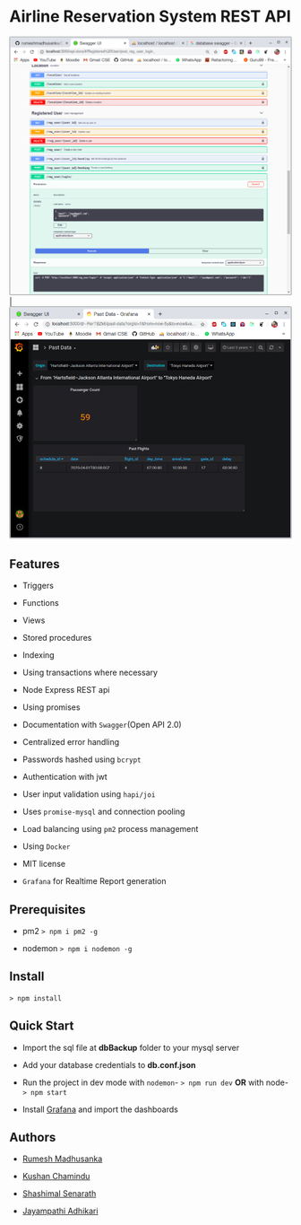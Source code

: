# Airline Reservation System REST API
![logo](images/swagger1.png) | ![logo](images/grafana.png)

## Features
* Triggers
* Functions
* Views
* Stored procedures
* Indexing 
* Using transactions where necessary


* Node Express REST api
* Using promises
* Documentation with `Swagger`(Open API 2.0)
* Centralized error handling
* Passwords hashed using `bcrypt`
* Authentication with jwt
* User input validation using `hapi/joi`
* Uses `promise-mysql` and connection pooling
* Load balancing using `pm2` process management
* Using `Docker`
* MIT license
* `Grafana` for Realtime Report generation 

## Prerequisites
- pm2 ```> npm i pm2 -g```

- nodemon ```> npm i nodemon -g```

## Install
```
> npm install 
```

## Quick Start

- Import the sql file at **dbBackup** folder to your mysql server

- Add your database credentials to **db.conf.json**

- Run the project in dev mode with `nodemon`- ```> npm run dev``` **OR**  with node- ```> npm start```

- Install [Grafana](https://grafana.com/) and import the dashboards


## Authors

- [Rumesh Madhusanka](https://github.com/rumeshmadhusanka)

- [Kushan Chamindu](https://github.com/KushanChamindu)

- [Shashimal Senarath](https://github.com/shashimalcse)

- [Jayampathi Adhikari](https://github.com/jayampathiadhikari)